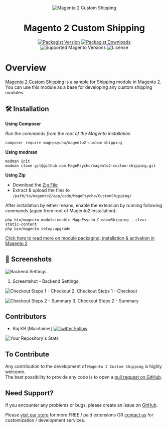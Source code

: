 <div align="center">

![Magento 2 Custom Shipping](https://i.imgur.com/d8QEHRb.png)
# Magento 2 Custom Shipping

</div>

<div align="center">

[![Packagist Version](https://img.shields.io/github/v/tag/MagePsycho/magento2-custom-shipping?logo=packagist&sort=semver&label=packagist&style=for-the-badge)](https://packagist.org/packages/magepsycho/magento2-custom-shipping)
[![Packagist Downloads](https://img.shields.io/packagist/dt/magepsycho/magento2-custom-shipping.svg?logo=composer&style=for-the-badge)](https://packagist.org/packages/magepsycho/magento2-custom-shipping/stats)
![Supported Magento Versions](https://img.shields.io/badge/magento-%202.2_|2.3_|_2.4-brightgreen.svg?logo=magento&longCache=true&style=for-the-badge)
![License](https://img.shields.io/badge/license-MIT-green?color=%23234&style=for-the-badge)

</div>

Overview
==================

[Magento 2 Custom Shipping](https://www.magepsycho.com/magento-2-custom-shipping.html) is a sample for Shipping module in Magento 2.   
You can use this module as a base for developing any custom shipping modules.

🛠️ Installation
-------------
**Using Composer**

*Run the commands from the root of the Magento installation*
```
composer require magepsycho/magento2-custom-shipping
```

**Using modman**
```
modman init
modman clone git@github.com:MagePsycho/magento2-custom-shipping.git
```

**Using Zip**
* Download the [Zip File](https://github.com/MagePsycho/magento2-custom-shipping/archive/master.zip)
* Extract & upload the files to `/path/to/magento2/app/code/MagePsycho/CustomShipping/`

After installation by either means, enable the extension by running following commands (again from root of Magento2 installation):
```
php bin/magento module:enable MagePsycho_CustomShipping --clear-static-content
php bin/magento setup:upgrade
```


[Click here to read more on module packaging, installation & activation in Magento 2](http://www.blog.magepsycho.com/install-magento-2-module-from-github-or-bitbucket-repository-using-composer/)

🚀 Screenshots
-----------
![Backend Settings](http://www.blog.magepsycho.com/wp-content/uploads/2015/12/magento2-custom-shipping.png "Backend Settings")
1. Screentshot - Backend Settings

![Checkout Steps 1 - Checkout](http://www.blog.magepsycho.com/wp-content/uploads/2015/11/magento2-custom-shipping-checkout.png "Checkout Steps 1 - Checkout")
2. Checkout Steps 1 - Checkout

![Checkout Steps 2 - Summary](http://www.blog.magepsycho.com/wp-content/uploads/2015/11/magento2-custom-shipping-checkout-summary.png "Checkout Steps 2 - Summary")
3. Checkout Steps 2 - Summary

## Contributors

- Raj KB [Maintainer] [![Twitter Follow](https://img.shields.io/twitter/follow/rajkbnp.svg?style=social)](https://twitter.com/rajkbnp)


![Your Repository's Stats](https://contrib.rocks/image?repo=MagePsycho/magento2-custom-shipping)

## To Contribute
Any contribution to the development of `Magento 2 Custom Shipping` is highly welcome.  
The best possibility to provide any code is to open a [pull request on GitHub](https://github.com/MagePsycho/magento2-custom-shipping/pulls).


## Need Support?
If you encounter any problems or bugs, please create an issue on [GitHub](https://github.com/MagePsycho/magento2-custom-shipping/issues).

Please [visit our store](https://www.magepsycho.com/extensions/magento-2.html) for more FREE / paid extensions OR [contact us](https://magepsycho.com/contact) for customization / development services.